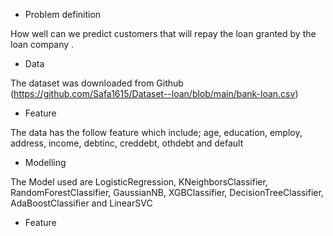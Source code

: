 - Problem definition

How well can we predict customers that will repay the loan granted by the loan company .

- Data

The dataset was downloaded from Github (https://github.com/Safa1615/Dataset--loan/blob/main/bank-loan.csv)

- Feature

The data has the follow feature which include; age, education, employ, address, income, debtinc, creddebt, othdebt and default

- Modelling

The Model used are LogisticRegression, KNeighborsClassifier, RandomForestClassifier, GaussianNB, XGBClassifier, DecisionTreeClassifier, AdaBoostClassifier and LinearSVC

- Feature
